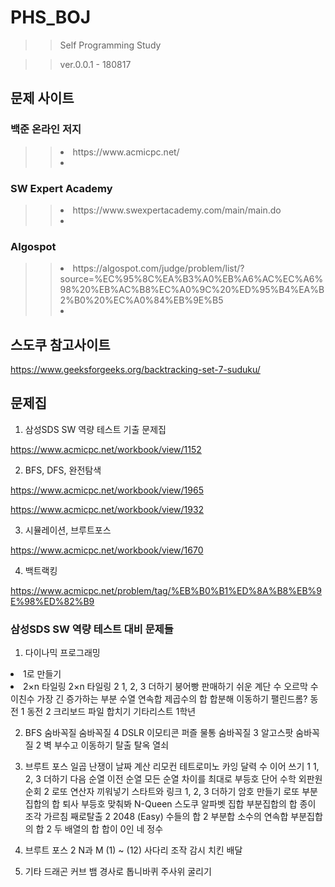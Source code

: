 # PHS_BOJ

>> Self Programming Study

>> ver.0.0.1 - 180817


## 문제 사이트

### 백준 온라인 저지
>> <li> https://www.acmicpc.net/ <li> 


### SW Expert Academy
>> <li> https://www.swexpertacademy.com/main/main.do <li>


### Algospot
>> <li> https://algospot.com/judge/problem/list/?source=%EC%95%8C%EA%B3%A0%EB%A6%AC%EC%A6%98%20%EB%AC%B8%EC%A0%9C%20%ED%95%B4%EA%B2%B0%20%EC%A0%84%EB%9E%B5 <li>


## 스도쿠 참고사이트

https://www.geeksforgeeks.org/backtracking-set-7-suduku/


## 문제집

1. 삼성SDS SW 역량 테스트 기출 문제집

https://www.acmicpc.net/workbook/view/1152


2. BFS, DFS, 완전탐색

https://www.acmicpc.net/workbook/view/1965

https://www.acmicpc.net/workbook/view/1932


3. 시뮬레이션, 브루트포스

https://www.acmicpc.net/workbook/view/1670


4. 백트랙킹

https://www.acmicpc.net/problem/tag/%EB%B0%B1%ED%8A%B8%EB%9E%98%ED%82%B9


### 삼성SDS SW 역량 테스트 대비 문제들

1. 다이나믹 프로그래밍 
 <li> 1로 만들기 <li>
 2×n 타일링
 2×n 타일링 2
 1, 2, 3 더하기
 붕어빵 판매하기
 쉬운 계단 수
 오르막 수
 이친수
 가장 긴 증가하는 부분 수열
 연속합
 제곱수의 합
 합분해
 이동하기
 팰린드롬?
 동전 1
 동전 2
 크리보드
 파일 합치기
 기타리스트
 1학년

2. BFS 
 숨바꼭질
 숨바꼭질 4
 DSLR
 이모티콘
 퍼즐
 물통
 숨바꼭질 3
 알고스팟
 숨바꼭질 2
 벽 부수고 이동하기
 탈출
 탈옥
 열쇠

3. 브루트 포스 
 일곱 난쟁이
 날짜 계산
 리모컨
 테트로미노
 카잉 달력
 수 이어 쓰기 1
 1, 2, 3 더하기
 다음 순열
 이전 순열
 모든 순열
 차이를 최대로
 부등호
 단어 수학
 외판원 순회 2
 로또
 연산자 끼워넣기
 스타트와 링크
 1, 2, 3 더하기
 암호 만들기
 로또
 부분집합의 합
 퇴사
 부등호
 맞춰봐
 N-Queen
 스도쿠
 알파벳
 집합
 부분집합의 합
 종이 조각
 가르침
 째로탈출 2
 2048 (Easy)
 수들의 합 2
 부분합
 소수의 연속합
 부분집합의 합 2
 두 배열의 합
 합이 0인 네 정수

4. 브루트 포스 2 
 N과 M (1) ~ (12)
 사다리 조작
 감시
 치킨 배달

5. 기타 
 드래곤 커브
 뱀
 경사로
 톱니바퀴
 주사위 굴리기
